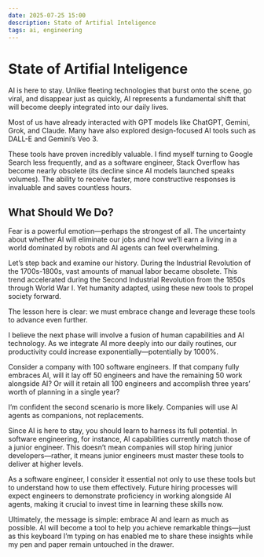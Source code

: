 ```yaml
---
date: 2025-07-25 15:00
description: State of Artifial Inteligence
tags: ai, engineering
---
```


# State of Artifial Inteligence

AI is here to stay.  Unlike fleeting technologies that burst onto the scene, go viral, and disappear just as quickly, AI represents a fundamental shift that will become deeply integrated into our daily lives.

Most of us have already interacted with GPT models like ChatGPT, Gemini, Grok, and Claude.  Many have also explored design-focused AI tools such as DALL-E and Gemini’s Veo 3.

These tools have proven incredibly valuable.  I find myself turning to Google Search less frequently, and as a software engineer, Stack Overflow has become nearly obsolete (its decline since AI models launched speaks volumes).  The ability to receive faster, more constructive responses is invaluable and saves countless hours.

## What Should We Do?

Fear is a powerful emotion—perhaps the strongest of all.  The uncertainty about whether AI will eliminate our jobs and how we’ll earn a living in a world dominated by robots and AI agents can feel overwhelming.

Let’s step back and examine our history.  During the Industrial Revolution of the 1700s-1800s, vast amounts of manual labor became obsolete.  This trend accelerated during the Second Industrial Revolution from the 1850s through World War I.  Yet humanity adapted, using these new tools to propel society forward.

The lesson here is clear: we must embrace change and leverage these tools to advance even further.

I believe the next phase will involve a fusion of human capabilities and AI technology.  As we integrate AI more deeply into our daily routines, our productivity could increase exponentially—potentially by 1000%.

Consider a company with 100 software engineers.  If that company fully embraces AI, will it lay off 50 engineers and have the remaining 50 work alongside AI?  Or will it retain all 100 engineers and accomplish three years’ worth of planning in a single year?

I’m confident the second scenario is more likely.  Companies will use AI agents as companions, not replacements.

Since AI is here to stay, you should learn to harness its full potential.  In software engineering, for instance, AI capabilities currently match those of a junior engineer.  This doesn’t mean companies will stop hiring junior developers—rather, it means junior engineers must master these tools to deliver at higher levels.

As a software engineer, I consider it essential not only to use these tools but to understand how to use them effectively.  Future hiring processes will expect engineers to demonstrate proficiency in working alongside AI agents, making it crucial to invest time in learning these skills now.

Ultimately, the message is simple: embrace AI and learn as much as possible.  AI will become a tool to help you achieve remarkable things—just as this keyboard I’m typing on has enabled me to share these insights while my pen and paper remain untouched in the drawer.